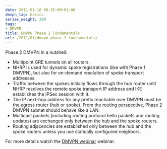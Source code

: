 ```yaml
---
date: 2011-01-18 06:35:00+01:00
dmvpn_tag: basics
series_weight: 300
tags:
- DMVPN
title: DMVPN Phase 2 Fundamentals
url: /2011/01/dmvpn-phase-2-fundamentals/
---
```

Phase 2 DMVPN in a nutshell:

-   Multipoint GRE tunnels on all routers.
-   NHRP is used for dynamic spoke registrations (like with Phase 1 DMVPN), but also for on-demand resolution of spoke transport addresses.
-   Traffic between the spokes initially flows through the hub router until NHRP resolves the remote spoke transport IP address and IKE establishes the IPSec session with it.
-   The IP next-hop address for any prefix reachable over DMVPN must be the egress router (hub or spoke). From the routing perspective, Phase 2 DMVPN subnet should behave like a LAN.
-   Multicast packets (including routing protocol hello packets and routing updates) are exchanged only between the hub and the spoke routers.
-   Routing adjacencies are established only between the hub and the spoke routers unless you use statically configured neighbors.

For more details watch the [DMVPN webinar](http://www.ipspace.net/DMVPN) webinar.